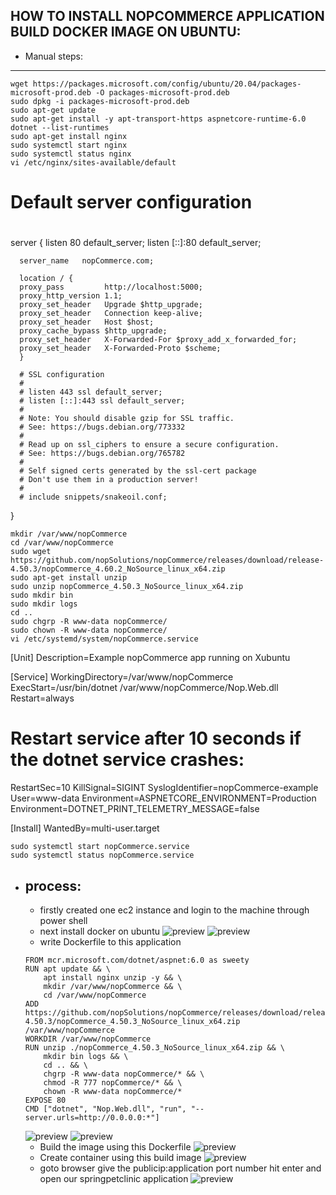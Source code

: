 HOW TO INSTALL NOPCOMMERCE APPLICATION BUILD DOCKER IMAGE ON UBUNTU:
--------------------------------------------------------------------
 * Manual steps:
  -------------
```
wget https://packages.microsoft.com/config/ubuntu/20.04/packages-microsoft-prod.deb -O packages-microsoft-prod.deb
sudo dpkg -i packages-microsoft-prod.deb
sudo apt-get update
sudo apt-get install -y apt-transport-https aspnetcore-runtime-6.0
dotnet --list-runtimes
sudo apt-get install nginx
sudo systemctl start nginx
sudo systemctl status nginx
vi /etc/nginx/sites-available/default
  ```
  # Default server configuration
  #
  server {
      listen 80 default_server;
      listen [::]:80 default_server;

      server_name   nopCommerce.com;

      location / {
      proxy_pass         http://localhost:5000;
      proxy_http_version 1.1;
      proxy_set_header   Upgrade $http_upgrade;
      proxy_set_header   Connection keep-alive;
      proxy_set_header   Host $host;
      proxy_cache_bypass $http_upgrade;
      proxy_set_header   X-Forwarded-For $proxy_add_x_forwarded_for;
      proxy_set_header   X-Forwarded-Proto $scheme;
      }

      # SSL configuration
      #
      # listen 443 ssl default_server;
      # listen [::]:443 ssl default_server;
      #
      # Note: You should disable gzip for SSL traffic.
      # See: https://bugs.debian.org/773332
      #
      # Read up on ssl_ciphers to ensure a secure configuration.
      # See: https://bugs.debian.org/765782
      #
      # Self signed certs generated by the ssl-cert package
      # Don't use them in a production server!
      #
      # include snippets/snakeoil.conf;
  }
  ```
mkdir /var/www/nopCommerce
cd /var/www/nopCommerce
sudo wget https://github.com/nopSolutions/nopCommerce/releases/download/release-4.50.3/nopCommerce_4.60.2_NoSource_linux_x64.zip
sudo apt-get install unzip
sudo unzip nopCommerce_4.50.3_NoSource_linux_x64.zip
sudo mkdir bin
sudo mkdir logs
cd ..
sudo chgrp -R www-data nopCommerce/
sudo chown -R www-data nopCommerce/
vi /etc/systemd/system/nopCommerce.service
  ```
  [Unit]
  Description=Example nopCommerce app running on Xubuntu

  [Service]
  WorkingDirectory=/var/www/nopCommerce
  ExecStart=/usr/bin/dotnet /var/www/nopCommerce/Nop.Web.dll
  Restart=always
  # Restart service after 10 seconds if the dotnet service crashes:
  RestartSec=10
  KillSignal=SIGINT
  SyslogIdentifier=nopCommerce-example
  User=www-data
  Environment=ASPNETCORE_ENVIRONMENT=Production
  Environment=DOTNET_PRINT_TELEMETRY_MESSAGE=false

  [Install]
  WantedBy=multi-user.target
  ```
sudo systemctl start nopCommerce.service
sudo systemctl status nopCommerce.service

```
* process:
  --------
  * firstly created one ec2 instance and login to the machine through power shell
  * next install docker on ubuntu
  ![preview](images.png/nop1.png)
  ![preview](images.png/nop2.png)
  * write Dockerfile to this application
  ```
  FROM mcr.microsoft.com/dotnet/aspnet:6.0 as sweety
  RUN apt update && \
      apt install nginx unzip -y && \
      mkdir /var/www/nopCommerce && \
      cd /var/www/nopCommerce    
  ADD https://github.com/nopSolutions/nopCommerce/releases/download/release-4.50.3/nopCommerce_4.50.3_NoSource_linux_x64.zip /var/www/nopCommerce 
  WORKDIR /var/www/nopCommerce 
  RUN unzip ./nopCommerce_4.50.3_NoSource_linux_x64.zip && \
      mkdir bin logs && \
      cd .. && \
      chgrp -R www-data nopCommerce/* && \
      chmod -R 777 nopCommerce/* && \
      chown -R www-data nopCommerce/*
  EXPOSE 80 
  CMD ["dotnet", "Nop.Web.dll", "run", "--server.urls=http://0.0.0.0:*"] 

  ```
  ![preview](images.png/nop3.png)
  ![preview](images.png/nop4.png) 
  * Build the image using this Dockerfile
  ![preview](images.png/nop5.png) 
  * Create container using this build image
  ![preview](images.png/nop6.png)
  * goto browser give the publicip:application port number hit enter and open our springpetclinic application
  ![preview](images.png/nop7.png) 

        

       

